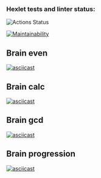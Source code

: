 ### Hexlet tests and linter status:
![Actions Status](https://github.com/ivanov-v/frontend-project-lvl1/workflows/hexlet-check/badge.svg)

[![Maintainability](https://api.codeclimate.com/v1/badges/a99a88d28ad37a79dbf6/maintainability)](https://codeclimate.com/github/codeclimate/codeclimate/maintainability)

## Brain even
[![asciicast](https://asciinema.org/a/sBvbV9u5lqWSlXRz0stuWx2n7.svg)](https://asciinema.org/a/sBvbV9u5lqWSlXRz0stuWx2n7)

## Brain calc
[![asciicast](https://asciinema.org/a/cwPPGpopfuVS8VQEmQD4dCr0m.svg)](https://asciinema.org/a/cwPPGpopfuVS8VQEmQD4dCr0m)

## Brain gcd
[![asciicast](https://asciinema.org/a/6NZFTjIZpJ6pB5f4PzENmLvoC.svg)](https://asciinema.org/a/6NZFTjIZpJ6pB5f4PzENmLvoC)

## Brain progression
[![asciicast](https://asciinema.org/a/9braG7bpivhuMjEjvy4EmUwCR.svg)](https://asciinema.org/a/9braG7bpivhuMjEjvy4EmUwCR)
